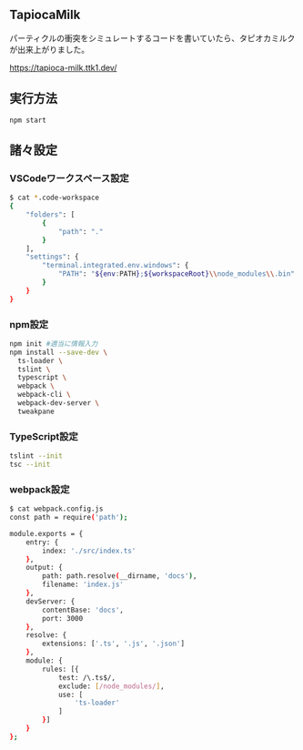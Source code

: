 ## TapiocaMilk
パーティクルの衝突をシミュレートするコードを書いていたら、タピオカミルクが出来上がりました。

https://tapioca-milk.ttk1.dev/

## 実行方法

```basj
npm start
```

## 諸々設定

### VSCodeワークスペース設定

```bash
$ cat *.code-workspace
{
	"folders": [
		{
			"path": "."
		}
	],
	"settings": {
		"terminal.integrated.env.windows": {
			"PATH": "${env:PATH};${workspaceRoot}\\node_modules\\.bin"
		}
	}
}
```

### npm設定

```bash
npm init #適当に情報入力
npm install --save-dev \
  ts-loader \
  tslint \
  typescript \
  webpack \
  webpack-cli \
  webpack-dev-server \
  tweakpane
```

### TypeScript設定

```bash
tslint --init
tsc --init
```

### webpack設定

```bash
$ cat webpack.config.js
const path = require('path');

module.exports = {
    entry: {
        index: './src/index.ts'
    },
    output: {
        path: path.resolve(__dirname, 'docs'),
        filename: 'index.js'
    },
    devServer: {
        contentBase: 'docs',
        port: 3000
    },
    resolve: {
        extensions: ['.ts', '.js', '.json']
    },
    module: {
        rules: [{
            test: /\.ts$/,
            exclude: [/node_modules/],
            use: [
                'ts-loader'
            ]
        }]
    }
};
```